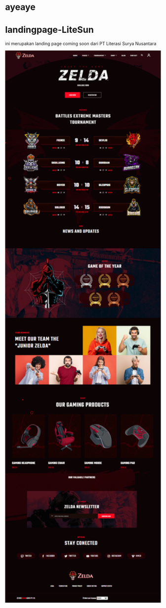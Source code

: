 # ayeaye
# landingpage-LiteSun
ini merupakan landing page coming soon dari PT Literasi Surya Nusantara
<div align="center">
    <img src="/assets/Game.PNG" width="1000px"</img>
</div>
